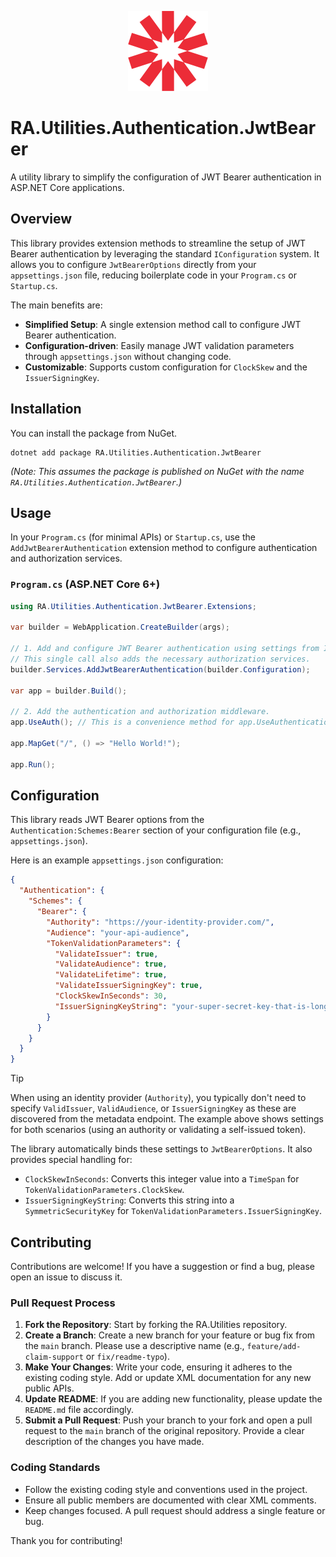 <p align="center">
  <img src="../../Assets/Images/jwt.svg" alt="RA.Utilities.Authentication.JwtBearer Logo" width="128">
</p>

# RA.Utilities.Authentication.JwtBearer

A utility library to simplify the configuration of JWT Bearer authentication in ASP.NET Core applications.

## Overview

This library provides extension methods to streamline the setup of JWT Bearer authentication by leveraging the standard `IConfiguration` system.
It allows you to configure `JwtBearerOptions` directly from your `appsettings.json` file, reducing boilerplate code in your `Program.cs` or `Startup.cs`.

The main benefits are:
-   **Simplified Setup**: A single extension method call to configure JWT Bearer authentication.
-   **Configuration-driven**: Easily manage JWT validation parameters through `appsettings.json` without changing code.
-   **Customizable**: Supports custom configuration for `ClockSkew` and the `IssuerSigningKey`.

## Installation

You can install the package from NuGet.

```shell
dotnet add package RA.Utilities.Authentication.JwtBearer
```

*(Note: This assumes the package is published on NuGet with the name `RA.Utilities.Authentication.JwtBearer`.)*

## Usage

In your `Program.cs` (for minimal APIs) or `Startup.cs`, use the `AddJwtBearerAuthentication` extension method to configure authentication and authorization services.

### `Program.cs` (ASP.NET Core 6+)

```csharp
using RA.Utilities.Authentication.JwtBearer.Extensions;

var builder = WebApplication.CreateBuilder(args);

// 1. Add and configure JWT Bearer authentication using settings from IConfiguration.
// This single call also adds the necessary authorization services.
builder.Services.AddJwtBearerAuthentication(builder.Configuration);

var app = builder.Build();

// 2. Add the authentication and authorization middleware.
app.UseAuth(); // This is a convenience method for app.UseAuthentication() and app.UseAuthorization().

app.MapGet("/", () => "Hello World!");

app.Run();
```

## Configuration

This library reads JWT Bearer options from the `Authentication:Schemes:Bearer` section of your configuration file (e.g., `appsettings.json`).

Here is an example `appsettings.json` configuration:

```json
{
  "Authentication": {
    "Schemes": {
      "Bearer": {
        "Authority": "https://your-identity-provider.com/",
        "Audience": "your-api-audience",
        "TokenValidationParameters": {
          "ValidateIssuer": true,
          "ValidateAudience": true,
          "ValidateLifetime": true,
          "ValidateIssuerSigningKey": true,
          "ClockSkewInSeconds": 30,
          "IssuerSigningKeyString": "your-super-secret-key-that-is-long-enough-for-the-algorithm"
        }
      }
    }
  }
}
```

> [!TIP]
>
>When using an identity provider (`Authority`), you typically don't need to specify `ValidIssuer`, `ValidAudience`, or `IssuerSigningKey` as these are discovered from the metadata endpoint.
The example above shows settings for both scenarios (using an authority or validating a self-issued token).
>

The library automatically binds these settings to `JwtBearerOptions`. It also provides special handling for:

-   `ClockSkewInSeconds`: Converts this integer value into a `TimeSpan` for `TokenValidationParameters.ClockSkew`.
-   `IssuerSigningKeyString`: Converts this string into a `SymmetricSecurityKey` for `TokenValidationParameters.IssuerSigningKey`.

## Contributing

Contributions are welcome! If you have a suggestion or find a bug, please open an issue to discuss it.

### Pull Request Process

1.  **Fork the Repository**: Start by forking the RA.Utilities repository.
2.  **Create a Branch**: Create a new branch for your feature or bug fix from the `main` branch. Please use a descriptive name (e.g., `feature/add-claim-support` or `fix/readme-typo`).
3.  **Make Your Changes**: Write your code, ensuring it adheres to the existing coding style. Add or update XML documentation for any new public APIs.
4.  **Update README**: If you are adding new functionality, please update the `README.md` file accordingly.
5.  **Submit a Pull Request**: Push your branch to your fork and open a pull request to the `main` branch of the original repository. Provide a clear description of the changes you have made.

### Coding Standards

-   Follow the existing coding style and conventions used in the project.
-   Ensure all public members are documented with clear XML comments.
-   Keep changes focused. A pull request should address a single feature or bug.

Thank you for contributing!
